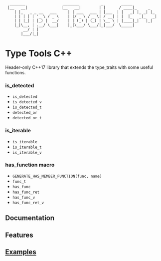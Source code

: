 ```text
  _______                 _______          _        _____           
 |__   __|               |__   __|        | |      / ____|_     _   
    | |_   _ _ __   ___     | | ___   ___ | |___  | |   _| |_ _| |_ 
    | | | | | '_ \ / _ \    | |/ _ \ / _ \| / __| | |  |_   _|_   _|
    | | |_| | |_) |  __/    | | (_) | (_) | \__ \ | |____|_|   |_|  
    |_|\__, | .__/ \___|    |_|\___/ \___/|_|___/  \_____|          
        __/ | |                                                     
       |___/|_|                                                     
```

# Type Tools C++

Header-only C++17 library that extends the type_traits with some useful functions.

### is_detected
* `is_detected`
* `is_detected_v`
* `is_detected_t`
* `detected_or`
* `detected_or_t`

### is_iterable
* `is_iterable`
* `is_iterable_t`
* `is_iterable_v`

### has_function macro
* `GENERATE_HAS_MEMBER_FUNCTION(func, name)`
* `func_t`
* `has_func`
* `has_func_ret`
* `has_func_v`
* `has_func_ret_v`

## Documentation

## Features

## [Examples](example/example.cpp)